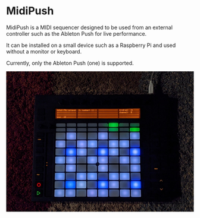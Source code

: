 MidiPush
========

MidiPush is a MIDI sequencer designed to be used from an external controller such as the Ableton Push for live performance.

It can be installed on a small device such as a Raspberry Pi and used without a monitor or keyboard.

Currently, only the Ableton Push (one) is supported.

![Ableton Push with MidiPush](pic/midipush.jpg)

